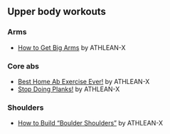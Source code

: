 ## Upper body workouts

### Arms

* [How to Get Big Arms](https://youtu.be/1TP9BKqk_gs) by ATHLEAN-X

### Core abs

* [Best Home Ab Exercise Ever!](https://youtu.be/9JjwnkA3XJs) by ATHLEAN-X
* [Stop Doing Planks!](https://www.youtube.com/watch?v=jYX5FpYZA7c) by ATHLEAN-X

### Shoulders

* [How to Build “Boulder Shoulders”](https://youtu.be/1DINSG8mVFs) by ATHLEAN-X

